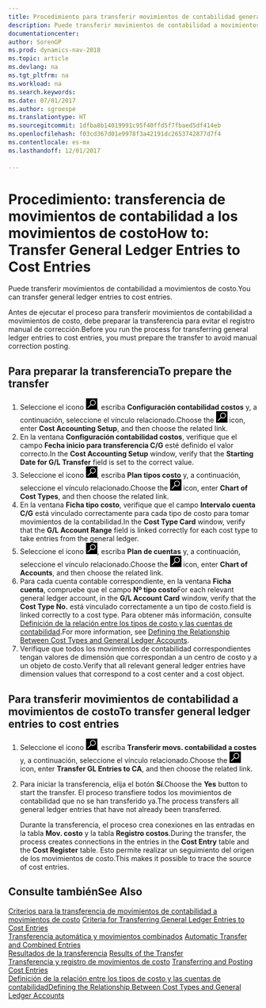 ```yaml
---
title: Procedimiento para transferir movimientos de contabilidad general a movimientos de costo
description: Puede transferir movimientos de contabilidad a movimientos de costo.
documentationcenter: 
author: SorenGP
ms.prod: dynamics-nav-2018
ms.topic: article
ms.devlang: na
ms.tgt_pltfrm: na
ms.workload: na
ms.search.keywords: 
ms.date: 07/01/2017
ms.author: sgroespe
ms.translationtype: HT
ms.sourcegitcommit: 1dfba8b14019991c95f40ffd5f7fbaed5df414eb
ms.openlocfilehash: f03cd367d01e9978f3a42191dc2653742877d7f4
ms.contentlocale: es-mx
ms.lasthandoff: 12/01/2017

---
```

# <a name="how-to-transfer-general-ledger-entries-to-cost-entries"></a><span data-ttu-id="c8daa-103">Procedimiento: transferencia de movimientos de contabilidad a los movimientos de costo</span><span class="sxs-lookup"><span data-stu-id="c8daa-103">How to: Transfer General Ledger Entries to Cost Entries</span></span>
<span data-ttu-id="c8daa-104">Puede transferir movimientos de contabilidad a movimientos de costo.</span><span class="sxs-lookup"><span data-stu-id="c8daa-104">You can transfer general ledger entries to cost entries.</span></span>  

<span data-ttu-id="c8daa-105">Antes de ejecutar el proceso para transferir movimientos de contabilidad a movimientos de costo, debe preparar la transferencia para evitar el registro manual de corrección.</span><span class="sxs-lookup"><span data-stu-id="c8daa-105">Before you run the process for transferring general ledger entries to cost entries, you must prepare the transfer to avoid manual correction posting.</span></span>  

## <a name="to-prepare-the-transfer"></a><span data-ttu-id="c8daa-106">Para preparar la transferencia</span><span class="sxs-lookup"><span data-stu-id="c8daa-106">To prepare the transfer</span></span>  

1.  <span data-ttu-id="c8daa-107">Seleccione el icono ![Buscar página o informe](media/ui-search/search_small.png "icono Buscar página o informe"), escriba **Configuración contabilidad costos** y, a continuación, seleccione el vínculo relacionado.</span><span class="sxs-lookup"><span data-stu-id="c8daa-107">Choose the ![Search for Page or Report](media/ui-search/search_small.png "Search for Page or Report icon") icon, enter **Cost Accounting Setup**, and then choose the related link.</span></span>  
2.  <span data-ttu-id="c8daa-108">En la ventana **Configuración contabilidad costos**, verifique que el campo **Fecha inicio para transferencia C/G** esté definido el valor correcto.</span><span class="sxs-lookup"><span data-stu-id="c8daa-108">In the **Cost Accounting Setup** window, verify that the **Starting Date for G/L Transfer** field is set to the correct value.</span></span>  
3.  <span data-ttu-id="c8daa-109">Seleccione el icono ![Buscar página o informe](media/ui-search/search_small.png "icono Buscar página o informe"), escriba **Plan tipos costo** y, a continuación, seleccione el vínculo relacionado.</span><span class="sxs-lookup"><span data-stu-id="c8daa-109">Choose the ![Search for Page or Report](media/ui-search/search_small.png "Search for Page or Report icon") icon, enter **Chart of Cost Types**, and then choose the related link.</span></span>  
4.  <span data-ttu-id="c8daa-110">En la ventana **Ficha tipo costo**, verifique que el campo **Intervalo cuenta C/G** está vinculado correctamente para cada tipo de costo para tomar movimientos de la contabilidad.</span><span class="sxs-lookup"><span data-stu-id="c8daa-110">In the **Cost Type Card** window, verify that the **G/L Account Range** field is linked correctly for each cost type to take entries from the general ledger.</span></span>  
5.  <span data-ttu-id="c8daa-111">Seleccione el icono ![Buscar página o informe](media/ui-search/search_small.png "icono Buscar página o informe"), escriba **Plan de cuentas** y, a continuación, seleccione el vínculo relacionado.</span><span class="sxs-lookup"><span data-stu-id="c8daa-111">Choose the ![Search for Page or Report](media/ui-search/search_small.png "Search for Page or Report icon") icon, enter **Chart of Accounts**, and then choose the related link.</span></span>  
6.  <span data-ttu-id="c8daa-112">Para cada cuenta contable correspondiente, en la ventana **Ficha cuenta**, compruebe que el campo **Nº tipo costo**</span><span class="sxs-lookup"><span data-stu-id="c8daa-112">For each relevant general ledger account, in the **G/L Account Card** window, verify that the **Cost Type No.**</span></span> <span data-ttu-id="c8daa-113">está vinculado correctamente a un tipo de costo.</span><span class="sxs-lookup"><span data-stu-id="c8daa-113">field is linked correctly to a cost type.</span></span> <span data-ttu-id="c8daa-114">Para obtener más información, consulte [Definición de la relación entre los tipos de costo y las cuentas de contabilidad](finance-defining-the-relationship-between-cost-types-and-general-ledger-accounts.md).</span><span class="sxs-lookup"><span data-stu-id="c8daa-114">For more information, see [Defining the Relationship Between Cost Types and General Ledger Accounts](finance-defining-the-relationship-between-cost-types-and-general-ledger-accounts.md).</span></span>  
7.  <span data-ttu-id="c8daa-115">Verifique que todos los movimientos de contabilidad correspondientes tengan valores de dimensión que correspondan a un centro de costo y a un objeto de costo.</span><span class="sxs-lookup"><span data-stu-id="c8daa-115">Verify that all relevant general ledger entries have dimension values that correspond to a cost center and a cost object.</span></span>  

## <a name="to-transfer-general-ledger-entries-to-cost-entries"></a><span data-ttu-id="c8daa-116">Para transferir movimientos de contabilidad a movimientos de costo</span><span class="sxs-lookup"><span data-stu-id="c8daa-116">To transfer general ledger entries to cost entries</span></span>  
1.  <span data-ttu-id="c8daa-117">Seleccione el icono ![Buscar página o informe](media/ui-search/search_small.png "icono Buscar página o informe"), escriba **Transferir movs. contabilidad a costes** y, a continuación, seleccione el vínculo relacionado.</span><span class="sxs-lookup"><span data-stu-id="c8daa-117">Choose the ![Search for Page or Report](media/ui-search/search_small.png "Search for Page or Report icon") icon, enter **Transfer GL Entries to CA**, and then choose the related link.</span></span>  
2.  <span data-ttu-id="c8daa-118">Para iniciar la transferencia, elija el botón **Sí**.</span><span class="sxs-lookup"><span data-stu-id="c8daa-118">Choose the **Yes** button to start the transfer.</span></span> <span data-ttu-id="c8daa-119">El proceso transfiere todos los movimientos de contabilidad que no se han transferido ya.</span><span class="sxs-lookup"><span data-stu-id="c8daa-119">The process transfers all general ledger entries that have not already been transferred.</span></span>  

    <span data-ttu-id="c8daa-120">Durante la transferencia, el proceso crea conexiones en las entradas en la tabla **Mov. costo** y la tabla **Registro costos**.</span><span class="sxs-lookup"><span data-stu-id="c8daa-120">During the transfer, the process creates connections in the entries in the **Cost Entry** table and the **Cost Register** table.</span></span> <span data-ttu-id="c8daa-121">Esto permite realizar un seguimiento del origen de los movimientos de costo.</span><span class="sxs-lookup"><span data-stu-id="c8daa-121">This makes it possible to trace the source of cost entries.</span></span>  

## <a name="see-also"></a><span data-ttu-id="c8daa-122">Consulte también</span><span class="sxs-lookup"><span data-stu-id="c8daa-122">See Also</span></span>  
 <span data-ttu-id="c8daa-123">[Criterios para la transferencia de movimientos de contabilidad a movimientos de costo](finance-criteria-for-transferring-general-ledger-entries-to-cost-entries.md) </span><span class="sxs-lookup"><span data-stu-id="c8daa-123">[Criteria for Transferring General Ledger Entries to Cost Entries](finance-criteria-for-transferring-general-ledger-entries-to-cost-entries.md) </span></span>  
 <span data-ttu-id="c8daa-124">[Transferencia automática y movimientos combinados](finance-automatic-transfer-combined-entries.md) </span><span class="sxs-lookup"><span data-stu-id="c8daa-124">[Automatic Transfer and Combined Entries](finance-automatic-transfer-combined-entries.md) </span></span>  
 <span data-ttu-id="c8daa-125">[Resultados de la transferencia](finance-results-of-the-transfer.md) </span><span class="sxs-lookup"><span data-stu-id="c8daa-125">[Results of the Transfer](finance-results-of-the-transfer.md) </span></span>  
 <span data-ttu-id="c8daa-126">[Transferencia y registro de movimientos de costo](finance-transfer-and-post-cost-entries.md) </span><span class="sxs-lookup"><span data-stu-id="c8daa-126">[Transferring and Posting Cost Entries](finance-transfer-and-post-cost-entries.md) </span></span>  
 [<span data-ttu-id="c8daa-127">Definición de la relación entre los tipos de costo y las cuentas de contabilidad</span><span class="sxs-lookup"><span data-stu-id="c8daa-127">Defining the Relationship Between Cost Types and General Ledger Accounts</span></span>](finance-defining-the-relationship-between-cost-types-and-general-ledger-accounts.md)   

